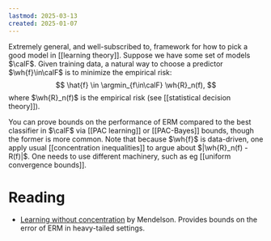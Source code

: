 ```yaml
---
lastmod: 2025-03-13
created: 2025-01-07
---
```


Extremely general, and well-subscribed to, framework for how to pick a good model in [[learning theory]]. Suppose we have some set of models $\calF$. Given training data, a natural way to choose a predictor $\wh{f}\in\calF$ is to minimize the empirical risk: 
$$
\hat{f} \in \argmin_{f\in\calF} \wh{R}_n(f), 
$$
where $\wh{R}_n(f)$ is the empirical risk (see [[statistical decision theory]]). 

You can prove bounds on the performance of ERM compared to the best classifier in $\calF$ via [[PAC learning]] or [[PAC-Bayes]] bounds, though the former is more common. Note that because $\wh{f}$ is data-driven, one apply usual [[concentration inequalities]] to argue about $|\wh{R}_n(f) - R(f)|$. One needs to use different machinery, such as eg [[uniform convergence bounds]]. 

# Reading 
- [Learning without concentration](https://dl.acm.org/doi/pdf/10.1145/2699439) by Mendelson. Provides bounds on the error of ERM in heavy-tailed settings. 